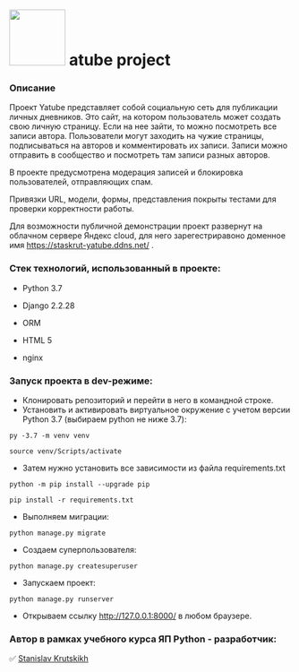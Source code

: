 # <img src="https://github.com/StasKrut/hw05_final/blob/master/yatube/static/img/logo.png" width="100"> atube project


### Описание
Проект Yatube представляет собой социальную сеть для публикации личных дневников. Это сайт, на котором пользователь может создать свою личную страницу. Если на нее зайти, то можно посмотреть все записи автора. Пользователи могут заходить на чужие страницы, подписываться на авторов и комментировать их записи. 
Записи можно отправить в сообщество и посмотреть там записи разных авторов.

В проекте предусмотрена модерация записей и блокировка пользователей, отправляющих спам.

Привязки URL, модели, формы, представления покрыты тестами для проверки корректности работы.

Для возможности публичной демонстрации проект развернут на облачном сервере Яндекс cloud, для него зарегестриравоно доменное имя https://staskrut-yatube.ddns.net/ .

### Стек технологий, использованный в проекте:

- Python 3.7

- Django 2.2.28

- ORM

- HTML 5

 - nginx

### Запуск проекта в dev-режиме:

- Клонировать репозиторий и перейти в него в командной строке.
- Установить и активировать виртуальное окружение c учетом версии Python 3.7 (выбираем python не ниже 3.7):

```py -3.7 -m venv venv```

```source venv/Scripts/activate```
- Затем нужно установить все зависимости из файла requirements.txt

```python -m pip install --upgrade pip```

```pip install -r requirements.txt```
- Выполняем миграции:

```python manage.py migrate```
- Создаем суперпользователя:

```python manage.py createsuperuser```
- Запускаем проект:

```python manage.py runserver```
- Открываем ссылку http://127.0.0.1:8000/ в любом браузере.

### Автор в рамках учебного курса ЯП Python - разработчик:

✅ [Stanislav Krutskikh](https://github.com/StasKrut)
